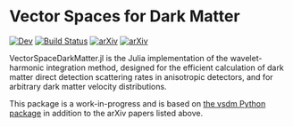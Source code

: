 # Vector Spaces for Dark Matter

[![Dev](https://img.shields.io/badge/docs-dev-blue.svg)](https://ariaradick.github.io/VectorSpaceDarkMatter.jl/)
[![Build Status](https://github.com/ariaradick/VectorSpaceDarkMatter.jl/actions/workflows/CI.yml/badge.svg?branch=main)](https://github.com/ariaradick/VectorSpaceDarkMatter.jl/actions/workflows/CI.yml?query=branch%3Amain)
[![arXiv](https://img.shields.io/badge/arXiv-2310.01480%20-green.svg)](https://arxiv.org/abs/2310.01480)
[![arXiv](https://img.shields.io/badge/arXiv-2310.01483%20-green.svg)](https://arxiv.org/abs/2310.01483)

VectorSpaceDarkMatter.jl is the Julia implementation of the wavelet-harmonic integration method, designed for the efficient calculation of dark matter direct detection scattering rates in anisotropic detectors, and for arbitrary dark matter velocity distributions.

This package is a work-in-progress and is based on [the vsdm Python package](https://github.com/blillard/vsdm) in addition to the arXiv papers listed above.
